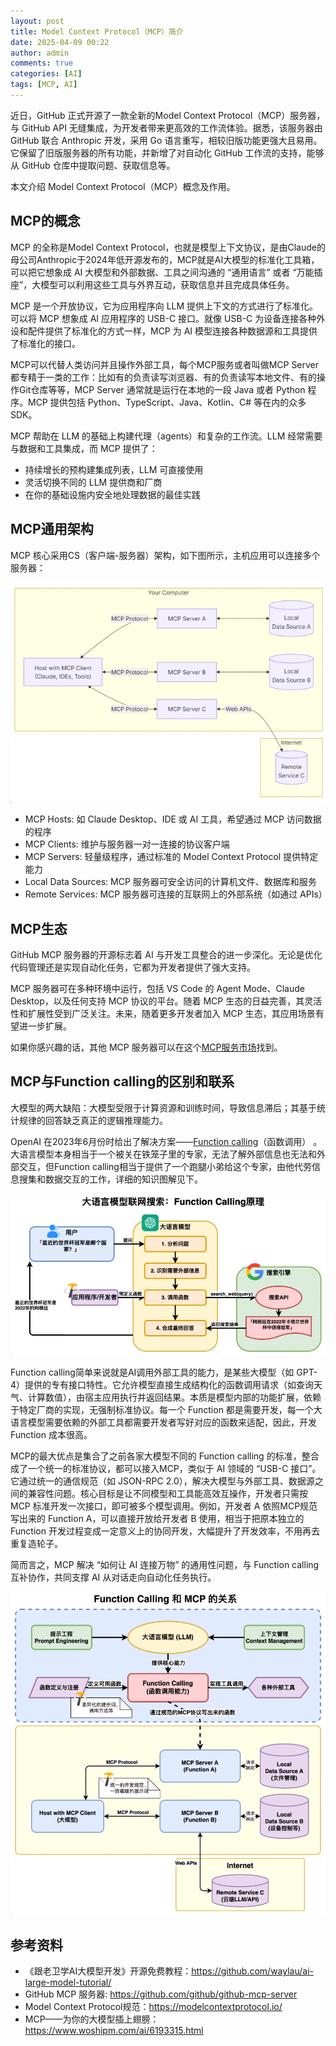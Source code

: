 ```yaml
---
layout: post
title: Model Context Protocol（MCP）简介
date: 2025-04-09 00:22
author: admin
comments: true
categories: [AI]
tags: [MCP, AI]
---
```



近日，GitHub 正式开源了一款全新的Model Context Protocol（MCP）服务器，与 GitHub API 无缝集成，为开发者带来更高效的工作流体验。据悉，该服务器由 GitHub 联合 Anthropic 开发，采用 Go 语言重写，相较旧版功能更强大且易用。它保留了旧版服务器的所有功能，并新增了对自动化 GitHub 工作流的支持，能够从 GitHub 仓库中提取问题、获取信息等。

本文介绍 Model Context Protocol（MCP）概念及作用。

<!-- more -->


## MCP的概念

MCP 的全称是Model Context Protocol，也就是模型上下文协议，是由Claude的母公司Anthropic于2024年低开源发布的，MCP就是AI大模型的标准化工具箱，可以把它想象成 AI 大模型和外部数据、工具之间沟通的 “通用语言” 或者 “万能插座”，大模型可以利用这些工具与外界互动，获取信息并且完成具体任务。


MCP 是一个开放协议，它为应用程序向 LLM 提供上下文的方式进行了标准化。可以将 MCP 想象成 AI 应用程序的 USB-C 接口。就像 USB-C 为设备连接各种外设和配件提供了标准化的方式一样，MCP 为 AI 模型连接各种数据源和工具提供了标准化的接口。

MCP可以代替人类访问并且操作外部工具，每个MCP服务或者叫做MCP Server都专精于一类的工作：比如有的负责读写浏览器、有的负责读写本地文件、有的操作Git仓库等等，MCP Server 通常就是运行在本地的一段 Java 或者 Python 程序。MCP 提供包括 Python、TypeScript、Java、Kotlin、C# 等在内的众多SDK。


MCP 帮助在 LLM 的基础上构建代理（agents）和复杂的工作流。LLM 经常需要与数据和工具集成，而 MCP 提供了：

* 持续增长的预构建集成列表，LLM 可直接使用
* 灵活切换不同的 LLM 提供商和厂商
* 在你的基础设施内安全地处理数据的最佳实践



## MCP通用架构

MCP 核心采用CS（客户端-服务器）架构，如下图所示，主机应用可以连接多个服务器：


![MCP通用架构](/images/post/20250409-mcp.png)


* MCP Hosts: 如 Claude Desktop、IDE 或 AI 工具，希望通过 MCP 访问数据的程序
* MCP Clients: 维护与服务器一对一连接的协议客户端
* MCP Servers: 轻量级程序，通过标准的 Model Context Protocol 提供特定能力
* Local Data Sources: MCP 服务器可安全访问的计算机文件、数据库和服务
* Remote Services: MCP 服务器可连接的互联网上的外部系统（如通过 APIs）


## MCP生态

GitHub MCP 服务器的开源标志着 AI 与开发工具整合的进一步深化。无论是优化代码管理还是实现自动化任务，它都为开发者提供了强大支持。

MCP 服务器可在多种环境中运行，包括 VS Code 的 Agent Mode、Claude Desktop，以及任何支持 MCP 协议的平台。随着 MCP 生态的日益完善，其灵活性和扩展性受到广泛关注。未来，随着更多开发者加入 MCP 生态，其应用场景有望进一步扩展。

如果你感兴趣的话，其他 MCP 服务器可以在这个[MCP服务市场](https://smithery.ai)找到。



## MCP与Function calling的区别和联系

大模型的两大缺陷：大模型受限于计算资源和训练时间，导致信息滞后；其基于统计规律的回答缺乏真正的逻辑推理能力。


OpenAI 在2023年6月份时给出了解决方案——[Function calling](https://openai.com/index/function-calling-and-other-api-updates/)（函数调用） 。大语言模型本身相当于一个被关在铁笼子里的专家，无法了解外部信息也无法和外部交互，但Function calling相当于提供了一个跑腿小弟给这个专家，由他代劳信息搜集和数据交互的工作，详细的知识图解见下。



![Function calling原理](/images/post/20250409-mcp-002.png)


Function calling简单来说就是AI调用外部工具的能力，是某些大模型（如 GPT-4）提供的专有接口特性。它允许模型直接生成结构化的函数调用请求（如查询天气、计算数值），由宿主应用执行并返回结果。本质是模型内部的功能扩展，依赖于特定厂商的实现，无强制标准协议。每一个 Function 都是需要开发，每一个大语言模型需要依赖的外部工具都需要开发者写好对应的函数来适配，因此，开发 Function 成本很高。

MCP的最大优点是集合了之前各家大模型不同的 Function calling 的标准，整合成了一个统一的标准协议，都可以接入MCP，类似于 AI 领域的 “USB-C 接口”。它通过统一的通信规范（如 JSON-RPC 2.0），解决大模型与外部工具、数据源之间的兼容性问题。核心目标是让不同模型和工具能高效互操作，开发者只需按 MCP 标准开发一次接口，即可被多个模型调用。例如，开发者 A 依照MCP规范写出来的 Function A，可以直接开放给开发者 B 使用，相当于把原本独立的 Function 开发过程变成一定意义上的协同开发，大幅提升了开发效率，不用再去重复造轮子。

简而言之，MCP 解决 “如何让 AI 连接万物” 的通用性问题，与 Function calling 互补协作，共同支撑 AI 从对话走向自动化任务执行。


![MCP与Function calling的区别和联系](/images/post/20250409-mcp-003.png)




## 参考资料



* 《跟老卫学AI大模型开发》开源免费教程：<https://github.com/waylau/ai-large-model-tutorial/>
* GitHub MCP 服务器: <https://github.com/github/github-mcp-server>
* Model Context Protocol规范：<https://modelcontextprotocol.io/>
* MCP——为你的大模型插上翅膀：<https://www.woshipm.com/ai/6193315.html>
